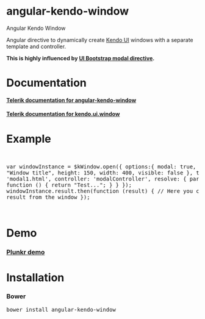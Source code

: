 <h1>angular-kendo-window</h1>

Angular Kendo Window

Angular directive to dynamically create <a target='_blank' href='http://kendoui.com'>Kendo UI</a> windows with a separate template and controller.

<b>This is highly influenced by <a target='_blank' href='http://angular-ui.github.io/bootstrap/#/modal'>UI Bootstrap modal directive</a>.</b>
<h1>Documentation</h1>
<h4><a target='_blank' href='http://docs.telerik.com/kendo-ui/AngularJS/how-to/window-service'>Telerik documentation for angular-kendo-window</a></h4>
<h4><a target='_blank' href='http://docs.telerik.com/kendo-ui/api/javascript/ui/window'>Telerik documentation for kendo.ui.window</a></h4>


<h1>Example</h1>
<pre>
 
   var windowInstance = $kWindow.open({
                       options:{
                         modal: true,
                         title: "Window title",
                         height: 150,
                         width: 400,
                         visible: false
                       },
                        templateUrl: 'modal1.html',
                        controller: 'modalController',
                        resolve: {
                            parameter1: function () {
                                return "Test...";
                            }
                        }
                    });
                    windowInstance.result.then(function (result) {
                        // Here you can get result from the window
                    });
 
</pre>
<h1>Demo</h1>

<h3>
<a target='_blank' href='http://plnkr.co/edit/6lyrblMhZ5ofuonmGoPZ?p=preview'>Plunkr demo</a>
</h3>

<h1>Installation</h1>
<h3>Bower</h3>
<pre>bower install angular-kendo-window</pre>

